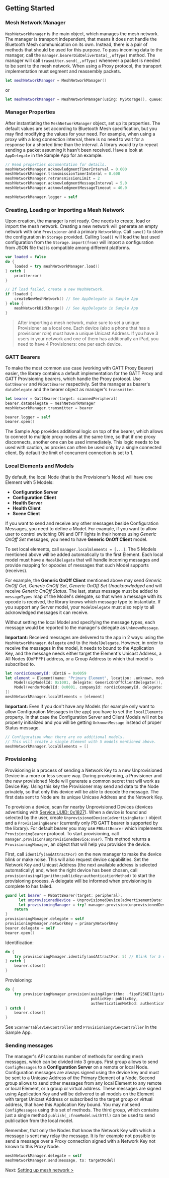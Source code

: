 ## Getting Started

### Mesh Network Manager

`MeshNetworkManager` is the main object, which manages the mesh network. The manager is transport independent, that means it does not handle the Bluetooth Mesh communication on its own. Instead, there is a pair of methods that should be used for this purpose. To pass incoming data to the manager, call the `manager.bearerDidDeliverData(_,ofType)` method. The manager will call `trasmitter.send(_,ofType)` whenever a packet is needed to be sent to the mesh network. When using a Proxy protocol, the transport implementation must segment and reassembly packets.

```swift
let meshNetworkManager = MeshNetworkManager()
```
or
```swift
let meshNetworkManager = MeshNetworkManager(using: MyStorage(), queue: DispatchQueue.someQueue, delegateQueue: DispatchQueue.main)
```

### Manager Properties

After instantiating the `MeshNetworkManager` object, set up its properties.
The default values are set according to Bluetooth Mesh specification, but you may find modifying the values for your need. For example, when using a proxy with a long connection interval, there is no need to wait for a response for a shorted time than the interval. A library would try to repeat sending a packet assuming it hasn't been received. Have a look at `AppDelegate` in the Sample App for an example.

```swift
// Read properties documentation for details.
meshNetworkManager.acknowledgmentTimerInterval = 0.600
meshNetworkManager.transmissionTimerInteral = 0.600
meshNetworkManager.retransmissionLimit = 2
meshNetworkManager.acknowledgmentMessageInterval = 5.0
meshNetworkManager.acknowledgmentMessageTimeout = 40.0

meshNetworkManager.logger = self
```

### Creating, Loading or Importing a Mesh Network

Upon creation, the manager is not ready. One needs to create, load or import the mesh network. Creating a new network will generate an empty network with one `Provisioner` and a primary `NetworkKey`. Call `save()` to store the configuration in `Storage` provided. Calling `load()` will load the last used configuration from the `Storage`. `import(from)` will import a configuration from JSON file that is compatible among different platforms.

```swift
var loaded = false
do {
    loaded = try meshNetworkManager.load()
} catch {
    print(error)
}

// If load failed, create a new MeshNetwork.
if !loaded {
    createNewMeshNetwork() // See AppDelegate in Sample App
} else {
    meshNetworkDidChange() // See AppDelegate in Sample App
}
```

> After importing a mesh network, make sure to set a unique Provisioner as a local one. Each device (also a phone that has a provisioner role) must have a unique Unicast Address. If you have 3 users in your network and one of them has additionally an iPad, you need to have 4 Provisioners: one per each device.

### GATT Bearers

To make the most common use case (working with GATT Proxy Bearer) easier, the library contains a default implementation for the GATT Proxy and GATT Provisioning bearers, which handle the Proxy protocol. Use `GattBearer` and `PBGattBearer` respectivly. Set the manager as bearer's `dataDelegate` and the bearer object as manager's `transmitter`. 

```swift
let bearer = GattBearer(target: scannedPeripheral)
bearer.dataDelegate = meshNetworkManager
meshNetworkManager.transmitter = bearer

bearer.logger = self
bearer.open()
```

The Sample App provides additional logic on top of the bearer, which allows to connect to multiple proxy nodes at the same time, so that if one proxy disconnects, another one can be used immediately. This logic needs to be used with caution, as proxies can often be used only by a single connected client. By default the limit of concurrent connection is set to 1.

### Local Elements and Models

By default, the local Node (that is the Provisioner's Node) will have one Element with 5 Models:
* **Configuration Server**
* **Configuration Client**
* **Health Server**
* **Health Client**
* **Scene Client**

If you want to send and receive any other messages beside Configuration Messages, you need to define a Model. For example, if you want to allow user to control switching ON and OFF lights in their homes using *Generic OnOff Set* messages, you need to have **Generic OnOff Client** model.

To set local elements, call `manager.localElements = [...]`. The 5 Models mentioned above will be added automatically to the first Element. Each local model must have a `ModelDelegate` that will handle incoming messages and provide mapping for opcodes of messages that such Model supports (receives).

For example, the **Generic OnOff Client** mentioned above may send *Generic OnOff Get*, *Generic OnOff Set*, *Generic OnOff Set Unacknowledged* and will receive *Generic OnOff Status*. The last, status message must be added to `messageTypes` map of the Model's delegate, so that when a message with its opcode is received, the library knows which message type to instantiate. If you support any Server model, your `ModelDelegate` must also reply to all acknowledged messages it can receive.

Without setting the local Model and specifying the message types, each message would be reported to the manager's delegate as `UnknownMessage`. 

**Important:** Received messages are delivered to the app in 2 ways: using the `MeshNetworkManager.delegate` and to the `ModelDelegate`. However, in order to receive the messages in the model, it needs to bound to the Application Key, and the message needs either target the Element's Unicast Address, a All Nodes (0xFFFF) address, or a Group Address to which that model is subscribed to. 

```swift
let nordicCompanyId: UInt16 = 0x0059
let element = Element(name: "Primary Element", location: .unknown, models: [
    Model(sigModelId: 0x1001, delegate: GenericOnOffClientDelegate()),
    Model(vendorModelId: 0x0001, companyId: nordicCompanyId, delegate: SimpleOnOffDelegate())
])
meshNetworkManager.localElements = [element]
```

**Important:** Even if you don't have any Models (for example only want to allow Configuration Messages in the app) you have to set the `localElements` property. In that case the Configuration Server and Client Models will not be properly initialized and you will be getting `UnknownMessage` instead of proper Status message.

```swift
// Configuration when there are no additional models.
// This will create a single Element with 5 models mentioned above.
meshNetworkManager.localElements = []
```

### Provisioning 

Provisioning is a process of sending a Network Key to a new Unprovisioned Device in a more or less secure way. During provisioning, a Provisioner and the new provisioned Node will generate a common secret that will work as Device Key. Using this key the Provisioner may send and data to the Node privately, so that only this device will be able to decode the message. The first data sent to Node are its unique Unicase Address and the Network Key.

To provision a device, scan for nearby Unprovisioned Devices (devices advertising with [Service UUID: 0x1827](https://www.bluetooth.com/specifications/gatt/services/)). When a device is found and selected by the user, create `UnprovisionedDevice(advertisingData:)` object and a `ProvisioningBearer` (currently only PB GATT bearer is supported by the library). For default bearer you may use `PBGattBearer` which implements `ProvisioningBearer` protocol. To start provisioning, call `manager.provision(unprovisionedDevice:over)`. This method returns a `ProvisioningManager`, an object that will help you provision the device.

First, call `identify(andAttractFor)` on the new manager to make the device blink or make noise. This will also request device capabilities. Set the Network Key and Unicast Address (the next available address is selected automatically) and, when the right device has been chosen, call `provision(usingAlgorithm:publicKey:authenticationMethod)` to start the provisioning process. A delegate will be informed when provisioning is complete to has failed.

```swift
guard let bearer = PBGattBearer(target: peripheral),
      let unprovisionedDevice = UnprovisionedDevice(advertisementData: advertisementData),
      let provisioningManager = try? manager.provision(unprovisionedDevice: unprovisionedDevice, over: bearer) else {
    return
}
provisioningManager.delegate = self
provisioningManager.networkKey = primaryNetworkKey
bearer.delegate = self
bearer.open()
```
Identification:
``` swift
do {
    try provisioningManager.identify(andAttractFor: 5) // Blink for 5 seconds
} catch {
    bearer.close()
}
```
Provisioning:
``` swift
do {
    try provisioningManager.provision(usingAlgorithm: .fipsP256EllipticCurve,
                                      publicKey: publicKey,
                                      authenticationMethod: authenticationMethod)
} catch {
    bearer.close()
}
```

See `ScannerTableViewController` and `ProvisioniongViewController` in the Sample App.

### Sending messages

The manager's API contains number of methods for sending mesh messages, which can be divided into 3 groups. First group allows to send `ConfigMessages` to a **Configuration Server** on a remote or local Node. Configuration messages are always signed using the device key and must be sent to a Unicase Address of the Primary Element of a Node. Second group allows to send other messages from any local Element to any remote or local Element, or a group or virtual address. These messages are signed using Application Key and will be delivered to all models on the Element with target Unicast Address or subscribed to the target group or virtual address, that have this Application Key bound. You may not send `ConfigMessages` using this set of methods. The third group, which contains just a single method `publish(_:fromModel:withTtl)` can be used to send publication from the local model.

Remember, that only the Nodes that know the Network Key with which a message is sent may relay the message. It is for example not possible to send a message over a Proxy connection signed with a Network Key not known to this Proxy Node.

```swift
meshNetworkManager.delegate = self
meshNetworkManager.send(message, to: targetModel)
```

Next: [Setting up mesh network >](SETTING_UP_NETWORK.md)